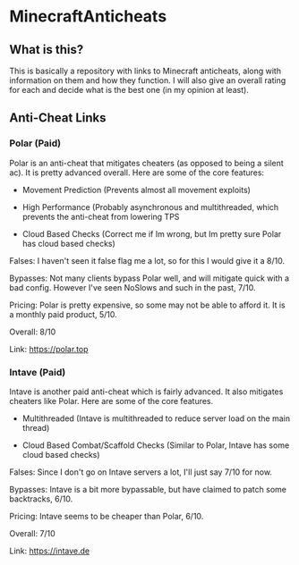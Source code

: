 # MinecraftAnticheats
## What is this?
This is basically a repository with links to Minecraft anticheats, along with information on them and how they function. I will also give an overall rating for each and decide what is the best one (in my opinion at least).

## Anti-Cheat Links
### Polar (Paid)
Polar is an anti-cheat that mitigates cheaters (as opposed to being a silent ac). It is pretty advanced overall. Here are some of the core features:

- Movement Prediction (Prevents almost all movement exploits)

- High Performance (Probably asynchronous and multithreaded, which prevents the anti-cheat from lowering TPS

- Cloud Based Checks (Correct me if Im wrong, but Im pretty sure Polar has cloud based checks)

Falses: I haven't seen it false flag me a lot, so for this I would give it a 8/10.

Bypasses: Not many clients bypass Polar well, and will mitigate quick with a bad config. However I've seen NoSlows and such in the past, 7/10.

Pricing: Polar is pretty expensive, so some may not be able to afford it. It is a monthly paid product, 5/10.

Overall: 8/10

Link: https://polar.top

### Intave (Paid)
Intave is another paid anti-cheat which is fairly advanced. It also mitigates cheaters like Polar. Here are some of the core features.

- Multithreaded (Intave is multithreaded to reduce server load on the main thread)

- Cloud Based Combat/Scaffold Checks (Similar to Polar, Intave has some cloud based checks)

Falses: Since I don't go on Intave servers a lot, I'll just say 7/10 for now.

Bypasses: Intave is a bit more bypassable, but have claimed to patch some backtracks, 6/10.

Pricing: Intave seems to be cheaper than Polar, 6/10.

Overall: 7/10

Link: https://intave.de


